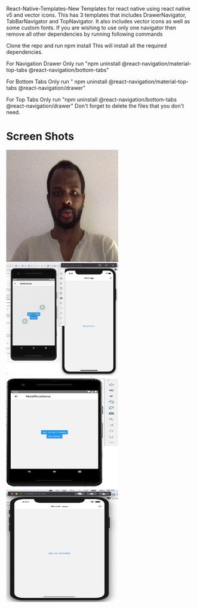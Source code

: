 React-Native-Templates-New
Templates for react native using react native v5 and vector icons. This has 3 templates that includes DrawerNavigator, TabBarNavigator and TopNavigator. It also includes vector icons as well as some custom fonts. If you are wishing to use only one navigator then remove all other dependencies by running following commands

Clone the repo and run npm install
This will install all the required dependencies.

For Navigation Drawer Only
run "npm uninstall @react-navigation/material-top-tabs @react-navigation/bottom-tabs"

For Bottom Tabs Only
run " npm uninstall @react-navigation/material-top-tabs @react-navigation/drawer"

For Top Tabs Only
run "npm uninstall @react-navigation/bottom-tabs @react-navigation/drawer"
Don't forget to delete the files that you don't need.

# Screen Shots

<img src="src/images/sambabhouria.jpg" width="300" height="300"/> <img src="src/images/a.png" width="300" height="300"/>
<img src="src/images/b.png" width="300" height="300"/> <img src="src/images/d.png" width="300" height="300"/>
